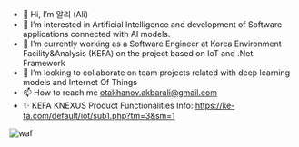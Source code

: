 - 👋 Hi, I’m 알리 (Ali)
- 👀 I’m interested in Artificial Intelligence and development of Software applications connected with AI models.
- 🌱 I’m currently working as a Software Engineer at Korea Environment Facility&Analysis (KEFA) on the project based on IoT and .Net Framework
- 💞️ I’m looking to collaborate on team projects related with deep learning models and Internet Of Things
- 📫 How to reach me otakhanov.akbarali@gmail.com
- ✨ KEFA KNEXUS Product Functionalities Info: https://ke-fa.com/default/iot/sub1.php?tm=3&sm=1 

<!---
akbarali2019/akbarali2019 is a ✨ special ✨ repository because its `README.md` (this file) appears on your GitHub profile.
You can click the Preview link to take a look at your changes.
--->

![waf](https://user-images.githubusercontent.com/52565814/225842325-1063060c-acb5-479f-87df-bb0569ad356c.PNG)


